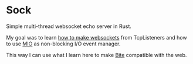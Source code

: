 # Sock

Simple multi-thread websocket echo server in Rust.

My goal was to learn [how to make
websockets](https://developer.mozilla.org/en-US/docs/Web/API/WebSockets_API/Writing_WebSocket_servers)
from TcpListeners and how to use [MIO](https://github.com/tokio-rs/mio) as
non-blocking I/O event manager.

This way I can use what I learn here to make
[Bite](https://github.com/alvivar/bite) compatible with the web.
